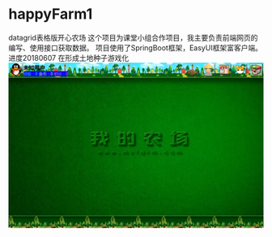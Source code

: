 # happyFarm1
datagrid表格版开心农场
这个项目为课堂小组合作项目，我主要负责前端网页的编写、使用接口获取数据。
项目使用了SpringBoot框架，EasyUI框架富客户端。
进度20180607 在形成土地种子游戏化
![首页](https://github.com/kimking5/happyFarm1/blob/master/home.png)
